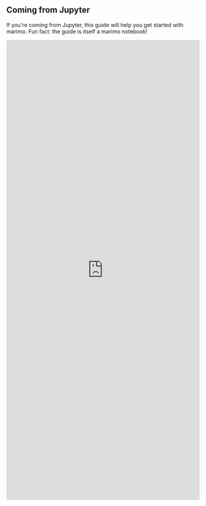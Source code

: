 ## Coming from Jupyter

If you're coming from Jupyter, this guide will help you get started
with marimo. Fun fact: the guide is itself a marimo notebook!

<iframe src="https://marimo.app/l/z0aerp?embed=true" width="100%" height=1200 class="demo" frameBorder="0">
</iframe>
